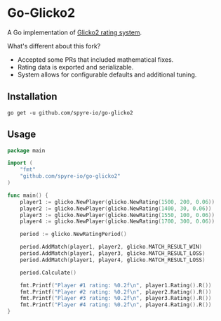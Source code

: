 # Go-Glicko2

A Go implementation of [Glicko2 rating system](http://www.glicko.net/glicko.html).

What's different about this fork?

- Accepted some PRs that included mathematical fixes.
- Rating data is exported and serializable.
- System allows for configurable defaults and additional tuning.

## Installation

```go get -u github.com/spyre-io/go-glicko2```

## Usage

```go
package main

import (
    "fmt"
    "github.com/spyre-io/go-glicko2"
)

func main() {
    player1 := glicko.NewPlayer(glicko.NewRating(1500, 200, 0.06))
    player2 := glicko.NewPlayer(glicko.NewRating(1400, 30, 0.06))
    player3 := glicko.NewPlayer(glicko.NewRating(1550, 100, 0.06))
    player4 := glicko.NewPlayer(glicko.NewRating(1700, 300, 0.06))

    period := glicko.NewRatingPeriod()

    period.AddMatch(player1, player2, glicko.MATCH_RESULT_WIN)
    period.AddMatch(player1, player3, glicko.MATCH_RESULT_LOSS)
    period.AddMatch(player1, player4, glicko.MATCH_RESULT_LOSS)

    period.Calculate()

    fmt.Printf("Player #1 rating: %0.2f\n", player1.Rating().R())
    fmt.Printf("Player #2 rating: %0.2f\n", player2.Rating().R())
    fmt.Printf("Player #3 rating: %0.2f\n", player3.Rating().R())
    fmt.Printf("Player #4 rating: %0.2f\n", player4.Rating().R())
}
```
